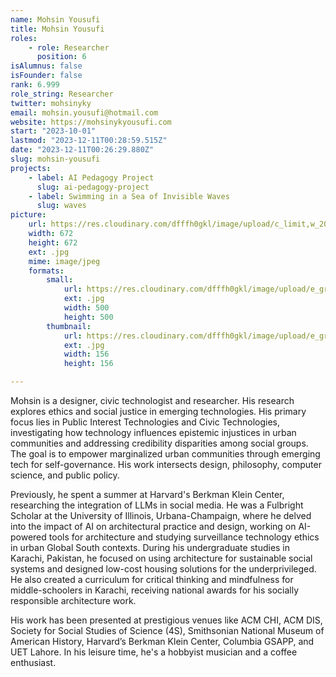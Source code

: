 ```yaml
---
name: Mohsin Yousufi
title: Mohsin Yousufi
roles:
    - role: Researcher
      position: 6
isAlumnus: false
isFounder: false
rank: 6.999
role_string: Researcher
twitter: mohsinyky
email: mohsin.yousufi@hotmail.com
website: https://mohsinykyousufi.com
start: "2023-10-01"
lastmod: "2023-12-11T00:28:59.515Z"
date: "2023-12-11T00:26:29.880Z"
slug: mohsin-yousufi
projects:
    - label: AI Pedagogy Project
      slug: ai-pedagogy-project
    - label: Swimming in a Sea of Invisible Waves
      slug: waves
picture:
    url: https://res.cloudinary.com/dfffh0gkl/image/upload/c_limit,w_2000,h_2000/e_grayscale/v1702254359/profile_new3_Mohsin_Yousufi_d7077e6f0a.jpg
    width: 672
    height: 672
    ext: .jpg
    mime: image/jpeg
    formats:
        small:
            url: https://res.cloudinary.com/dfffh0gkl/image/upload/e_grayscale/v1702254360/small_profile_new3_Mohsin_Yousufi_d7077e6f0a.jpg
            ext: .jpg
            width: 500
            height: 500
        thumbnail:
            url: https://res.cloudinary.com/dfffh0gkl/image/upload/e_grayscale/v1702254360/thumbnail_profile_new3_Mohsin_Yousufi_d7077e6f0a.jpg
            ext: .jpg
            width: 156
            height: 156

---
```

Mohsin is a designer, civic technologist and researcher. His research explores ethics and social justice in emerging technologies. His primary focus lies in Public Interest Technologies and Civic Technologies, investigating how technology influences epistemic injustices in urban communities and addressing credibility disparities among social groups. The goal is to empower marginalized urban communities through emerging tech for self-governance. His work intersects design, philosophy, computer science, and public policy.

Previously, he spent a summer at Harvard's Berkman Klein Center, researching the integration of LLMs in social media. He was a Fulbright Scholar at the University of Illinois, Urbana-Champaign, where he delved into the impact of AI on architectural practice and design, working on AI-powered tools for architecture and studying surveillance technology ethics in urban Global South contexts. During his undergraduate studies in Karachi, Pakistan, he focused on using architecture for sustainable social systems and designed low-cost housing solutions for the underprivileged. He also created a curriculum for critical thinking and mindfulness for middle-schoolers in Karachi, receiving national awards for his socially responsible architecture work.

His work has been presented at prestigious venues like ACM CHI, ACM DIS, Society for Social Studies of Science (4S), Smithsonian National Museum of American History, Harvard’s Berkman Klein Center, Columbia GSAPP, and UET Lahore. In his leisure time, he's a hobbyist musician and a coffee enthusiast.